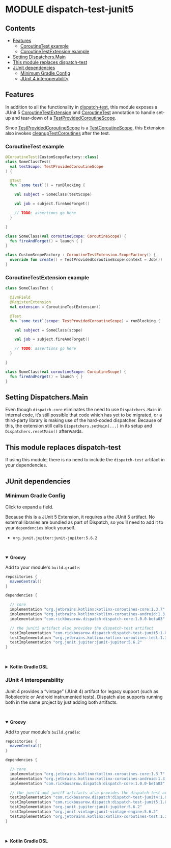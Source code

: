 # MODULE dispatch-test-junit5

## Contents
<!--- TOC -->

* [Features](#features)
  * [CoroutineTest example](#coroutinetest-example)
  * [CoroutineTestExtension example](#coroutinetestextension-example)
* [Setting Dispatchers.Main](#setting-dispatchersmain)
* [This module replaces dispatch-test](#this-module-replaces-dispatch-test)
* [JUnit dependencies](#junit-dependencies)
  * [Minimum Gradle Config](#minimum-gradle-config)
  * [JUnit 4 interoperability](#junit-4-interoperability)

<!--- END -->

## Features

In addition to all the functionality in [dispatch-test], this module exposes a JUnit 5 [CoroutineTestExtension] and [CoroutineTest] annotation to handle set-up and tear-down of a [TestProvidedCoroutineScope].

Since [TestProvidedCoroutineScope] is a [TestCoroutineScope], this Extension also invokes [cleanupTestCoroutines] after the test.

### CoroutineTest example

``` kotlin
@CoroutineTest(CustomScopeFactory::class)
class SomeClassTest(
  val testScope: TestProvidedCoroutineScope
) {

  @Test
  fun `some test`() = runBlocking {

    val subject = SomeClass(testScope)

    val job = subject.fireAndForget()

    // TODO: assertions go here
  }

}

class SomeClass(val coroutineScope: CoroutineScope) {
  fun fireAndForget() = launch { }
}

class CustomScopeFactory : CoroutineTestExtension.ScopeFactory() {
  override fun create() = TestProvidedCoroutineScope(context = Job())
}
```

### CoroutineTestExtension example

``` kotlin
class SomeClassTest {

  @JvmField
  @RegisterExtension
  val extension = CoroutineTestExtension()

  @Test
  fun `some test`(scope: TestProvidedCoroutineScope) = runBlocking {

    val subject = SomeClass(scope)

    val job = subject.fireAndForget()

    // TODO: assertions go here
  }

}

class SomeClass(val coroutineScope: CoroutineScope) {
  fun fireAndForget() = launch { }
}
```

## Setting Dispatchers.Main

Even though `dispatch-core` eliminates the need to use `Dispatchers.Main` in internal code, it’s still possible that code which has yet to be migrated, or a third-party library is making use of the hard-coded dispatcher.  Because of this, the extension still calls `Dispatchers.setMain(...)` in its setup and `Dispatchers.resetMain()` afterwards.

## This module replaces dispatch-test

If using this module, there is no need to include the `dispatch-test` artifact in your dependencies.

## JUnit dependencies

### Minimum Gradle Config
Click to expand a field.

Because this is a JUnit 5 Extension, it requires a the JUnit 5 artifact.  No external libraries are bundled as part of Dispatch, so you’ll need to add it to your `dependencies` block yourself.

- `org.junit.jupiter:junit-jupiter:5.6.2`

&nbsp;<details open> <summary> <b>Groovy</b> </summary>

Add to your module's `build.gradle`:

``` groovy
repositories {
  mavenCentral()
}

dependencies {

  // core
  implementation "org.jetbrains.kotlinx:kotlinx-coroutines-core:1.3.7"
  implementation "org.jetbrains.kotlinx:kotlinx-coroutines-android:1.3.7"
  implementation "com.rickbusarow.dispatch:dispatch-core:1.0.0-beta03"

  // the junit5 artifact also provides the dispatch-test artifact
  testImplementation "com.rickbusarow.dispatch:dispatch-test-junit5:1.0.0-beta03"
  testImplementation "org.jetbrains.kotlinx:kotlinx-coroutines-test:1.3.7"
  testImplementation "org.junit.jupiter:junit-jupiter:5.6.2"
}
```

</details>


&nbsp;<details> <summary> <b>Kotlin Gradle DSL</b> </summary>

Add to your module's `build.gradle.kts`:

``` kotlin
repositories {
  mavenCentral()
}

dependencies {

  // core
  implementation("org.jetbrains.kotlinx:kotlinx-coroutines-core:1.3.7")
  implementation("org.jetbrains.kotlinx:kotlinx-coroutines-android:1.3.7")
  implementation("com.rickbusarow.dispatch:dispatch-core:1.0.0-beta03")

  // the junit5 artifact also provides the dispatch-test artifact
  testImplementation("com.rickbusarow.dispatch:dispatch-test-junit5:1.0.0-beta03")
  testImplementation("org.jetbrains.kotlinx:kotlinx-coroutines-test:1.3.7")
  testImplementation("org.junit.jupiter:junit-jupiter:5.6.2")
}
```

</details>

### JUnit 4 interoperability

Junit 4 provides a “vintage” (JUnit 4) artifact for legacy support (such as Robolectric or Android instrumented tests).  Dispatch also supports running both in the same project by just adding both artifacts.

&nbsp;<details open> <summary> <b>Groovy</b> </summary>

Add to your module's `build.gradle`:

``` groovy
repositories {
  mavenCentral()
}

dependencies {

  // core
  implementation "org.jetbrains.kotlinx:kotlinx-coroutines-core:1.3.7"
  implementation "org.jetbrains.kotlinx:kotlinx-coroutines-android:1.3.7"
  implementation "com.rickbusarow.dispatch:dispatch-core:1.0.0-beta03"

  // the junit4 and junit5 artifacts also provides the dispatch-test artifact
  testImplementation "com.rickbusarow.dispatch:dispatch-test-junit4:1.0.0-beta03"
  testImplementation "com.rickbusarow.dispatch:dispatch-test-junit5:1.0.0-beta03"
  testImplementation "org.junit.jupiter:junit-jupiter:5.6.2"
  testImplementation "org.junit.vintage:junit-vintage-engine:5.6.2"
  testImplementation "org.jetbrains.kotlinx:kotlinx-coroutines-test:1.3.7"
}
```
</details>


&nbsp;<details> <summary> <b>Kotlin Gradle DSL</b> </summary>

Add to your module's `build.gradle.kts`:

``` kotlin
repositories {
  mavenCentral()
}

dependencies {

  // core
  implementation("org.jetbrains.kotlinx:kotlinx-coroutines-core:1.3.7")
  implementation("org.jetbrains.kotlinx:kotlinx-coroutines-android:1.3.7")
  implementation("com.rickbusarow.dispatch:dispatch-core:1.0.0-beta03")

  // the junit4 and junit5 artifacts also provides the dispatch-test artifact
  testImplementation("com.rickbusarow.dispatch:dispatch-test-junit4:1.0.0-beta03")
  testImplementation("com.rickbusarow.dispatch:dispatch-test-junit5:1.0.0-beta03")
  testImplementation("org.junit.jupiter:junit-jupiter:5.6.2")
  testImplementation("org.junit.vintage:junit-vintage-engine:5.6.2")
  testImplementation("org.jetbrains.kotlinx:kotlinx-coroutines-test:1.3.7")
}
```

</details>

<!--- MODULE dispatch-core-->
<!--- INDEX  -->
<!--- MODULE dispatch-test-->
<!--- INDEX  -->
[TestProvidedCoroutineScope]: https://rbusarow.github.io/Dispatch/dispatch-test//dispatch.test/-test-provided-coroutine-scope/index.html
<!--- MODULE dispatch-test-junit4-->
<!--- INDEX  -->
<!--- MODULE dispatch-test-junit5-->
<!--- INDEX  -->
[CoroutineTestExtension]: https://rbusarow.github.io/Dispatch/dispatch-test-junit5//dispatch.test/-coroutine-test-extension/index.html
[CoroutineTest]: https://rbusarow.github.io/Dispatch/dispatch-test-junit5//dispatch.test/-coroutine-test/index.html
<!--- MODULE dispatch-android-espresso-->
<!--- INDEX  -->
<!--- MODULE dispatch-android-lifecycle-->
<!--- INDEX  -->
<!--- MODULE dispatch-android-viewmodel-->
<!--- INDEX  -->
<!--- MODULE dispatch-android-viewmodel-->
<!--- INDEX  -->
<!--- END -->

[cleanupTestCoroutines]: https://kotlin.github.io/kotlinx.coroutines/kotlinx-coroutines-test/kotlinx.coroutines.test/-test-coroutine-scope/cleanup-test-coroutines.html

[dispatch-test]: https://rbusarow.github.io/Dispatch/dispatch-test//index.html

[TestCoroutineScope]: https://kotlin.github.io/kotlinx.coroutines/kotlinx-coroutines-test/kotlinx.coroutines.test/-test-coroutine-scope/index.html
